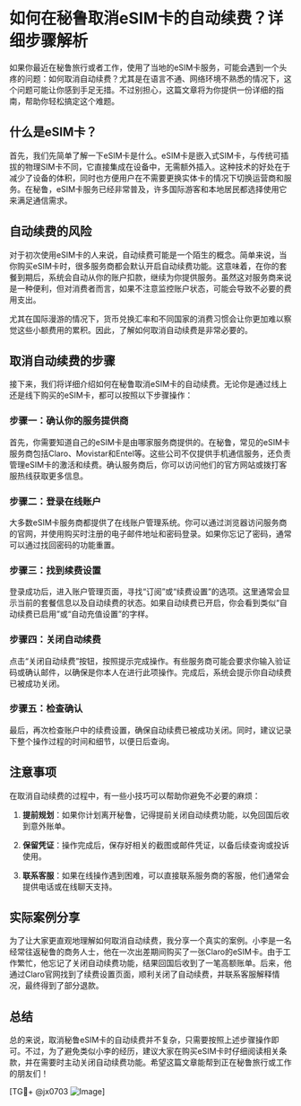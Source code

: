 # 如何在秘鲁取消eSIM卡的自动续费？详细步骤解析

如果你最近在秘鲁旅行或者工作，使用了当地的eSIM卡服务，可能会遇到一个头疼的问题：如何取消自动续费？尤其是在语言不通、网络环境不熟悉的情况下，这个问题可能让你感到手足无措。不过别担心，这篇文章将为你提供一份详细的指南，帮助你轻松搞定这个难题。

## 什么是eSIM卡？

首先，我们先简单了解一下eSIM卡是什么。eSIM卡是嵌入式SIM卡，与传统可插拔的物理SIM卡不同，它直接集成在设备中，无需额外插入。这种技术的好处在于减少了设备的体积，同时也方便用户在不需要更换实体卡的情况下切换运营商和服务。在秘鲁，eSIM卡服务已经非常普及，许多国际游客和本地居民都选择使用它来满足通信需求。

## 自动续费的风险

对于初次使用eSIM卡的人来说，自动续费可能是一个陌生的概念。简单来说，当你购买eSIM卡时，很多服务商都会默认开启自动续费功能。这意味着，在你的套餐到期后，系统会自动从你的账户扣款，继续为你提供服务。虽然这对服务商来说是一种便利，但对消费者而言，如果不注意监控账户状态，可能会导致不必要的费用支出。

尤其在国际漫游的情况下，货币兑换汇率和不同国家的消费习惯会让你更加难以察觉这些小额费用的累积。因此，了解如何取消自动续费是非常必要的。

## 取消自动续费的步骤

接下来，我们将详细介绍如何在秘鲁取消eSIM卡的自动续费。无论你是通过线上还是线下购买的eSIM卡，都可以按照以下步骤操作：

### 步骤一：确认你的服务提供商

首先，你需要知道自己的eSIM卡是由哪家服务商提供的。在秘鲁，常见的eSIM卡服务商包括Claro、Movistar和Entel等。这些公司不仅提供手机通信服务，还负责管理eSIM卡的激活和续费。确认服务商后，你可以访问他们的官方网站或拨打客服热线获取更多信息。

### 步骤二：登录在线账户

大多数eSIM卡服务商都提供了在线账户管理系统。你可以通过浏览器访问服务商的官网，并使用购买时注册的电子邮件地址和密码登录。如果你忘记了密码，通常可以通过找回密码的功能重置。

### 步骤三：找到续费设置

登录成功后，进入账户管理页面，寻找“订阅”或“续费设置”的选项。这里通常会显示当前的套餐信息以及自动续费的状态。如果自动续费已开启，你会看到类似“自动续费已启用”或“自动充值设置”的字样。

### 步骤四：关闭自动续费

点击“关闭自动续费”按钮，按照提示完成操作。有些服务商可能会要求你输入验证码或确认邮件，以确保是你本人在进行此项操作。完成后，系统会提示你自动续费已被成功关闭。

### 步骤五：检查确认

最后，再次检查账户中的续费设置，确保自动续费已被成功关闭。同时，建议记录下整个操作过程的时间和细节，以便日后查询。

## 注意事项

在取消自动续费的过程中，有一些小技巧可以帮助你避免不必要的麻烦：

1. **提前规划**：如果你计划离开秘鲁，记得提前关闭自动续费功能，以免回国后收到意外账单。
   
2. **保留凭证**：操作完成后，保存好相关的截图或邮件凭证，以备后续查询或投诉使用。

3. **联系客服**：如果在线操作遇到困难，可以直接联系服务商的客服，他们通常会提供电话或在线聊天支持。

## 实际案例分享

为了让大家更直观地理解如何取消自动续费，我分享一个真实的案例。小李是一名经常往返秘鲁的商务人士，他在一次出差期间购买了一张Claro的eSIM卡。由于工作繁忙，他忘记了关闭自动续费功能，结果回国后收到了一笔高额账单。后来，他通过Claro官网找到了续费设置页面，顺利关闭了自动续费，并联系客服解释情况，最终得到了部分退款。

## 总结

总的来说，取消秘鲁eSIM卡的自动续费并不复杂，只需要按照上述步骤操作即可。不过，为了避免类似小李的经历，建议大家在购买eSIM卡时仔细阅读相关条款，并在需要时主动关闭自动续费功能。希望这篇文章能帮到正在秘鲁旅行或工作的朋友们！

[TG💪+ @jx0703 ![Image](https://github.com/user-attachments/assets/dbca1d08-cadb-493c-b0ec-ad6f7a83f270)]